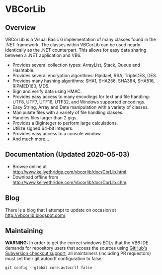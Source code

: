 # VBCorLib

## Overview

VBCorLib is a Visual Basic 6 implementation of many classes found in the .NET framework. The classes
within VBCorLib can be used nearly identically as the .NET counterpart. This allows for easy data
sharing between a .NET application and VB6.

* Provides several collection types: ArrayList, Stack, Queue and Hashtable.
* Provides several encryption algorithms: Rijndael, RSA, TripleDES, DES.
* Provides many hashing algorithms: SHA1, SHA256, SHA384, SHA516, RIPMED160, MD5.
* Sign and verify data using HMAC.
* Provides easy access to many encodings for text and file handling: UTF8, UTF7, UTF16, UTF32, and Windows supported encodings.
* Easy String, Array and Date manipulation with a variety of classes.
* Manipulate files with a variety of file handling classes.
* Handles files larger than 2 gigs.
* Provides a BigInteger to perform large calculations.
* Utilize signed 64-bit integers.
* Provides easy access to a console window.
* And much more...

## Documentation (Updated 2020-05-03)

* Browse online at <http://www.kellyethridge.com/vbcorlib/doc/CorLib.html>.
* Download offline from <http://www.kellyethridge.com/vbcorlib/doc/CorLib.chm>.

## Blog

There is a blog that I attempt to update on occasion at <http://vbcorlib.blogspot.com/>.

## Maintaining

**WARNING:** In order to get the correct windows EOLs that the VB6 IDE demands for repository users
that access the sources using [GitHub's Subversion checkout support](
https://help.github.com/en/articles/support-for-subversion-clients), all maintainers (including PR
requestors) must set their git autocrlf configuration to false:

```shell
git config --global core.autocrlf false
```
